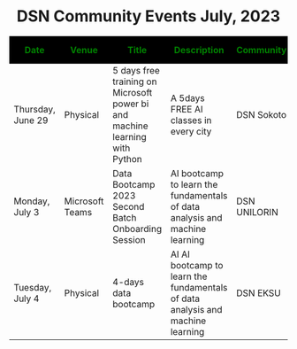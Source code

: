 <h1 align="center">DSN Community Events July, 2023</h1>

<table>
  <thead style="background-color: black; color: white;">
    <tr>
      <th style="color: green;">Date</th>
      <th style="color: green;">Venue</th>
      <th style="color: green;">Title</th>
      <th style="color: green;">Description</th>
      <th style="color: green;">Community</th>
      <th style="color: green;">Registration Link</th>
    </tr>
  </thead>
  <tbody>
    <tr>
      <td>Thursday, June 29</td>
      <td>Physical</td>
      <td>5 days free training on Microsoft power bi and machine learning with Python </td>
      <td>A 5days FREE AI classes in every city	</td>
      <td>DSN Sokoto</td>
      <td><a href="http://bit.ly/DSNStudents" style="color: green;">Registration Link</a></td>
    </tr>
    <tr>
      <td>Monday, July 3</td>
      <td>Microsoft Teams</td>
      <td>Data Bootcamp 2023 Second Batch Onboarding Session</td>
      <td>AI bootcamp to learn the fundamentals of data analysis and machine learning</td>
      <td>DSN UNILORIN</td>
      <td><a href="https://bit.ly/databootcamp2023_onboardingsession" style="color: green;">Registration Link</a></td>
    </tr>
      <tr>
      <td>Tuesday, July 4</td>
      <td>Physical</td>
      <td>4-days data bootcamp</td>
      <td>AI AI bootcamp to learn the fundamentals of data analysis and machine learning</td>
      <td>DSN EKSU</td>
      <td><a">Registration Link</a></td>
    </tr>
  </tbody>
</table>
